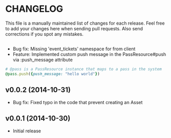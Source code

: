 # CHANGELOG

This file is a manually maintained list of changes for each release. Feel free to add your
changes here when sending pull requests. Also send corrections if you spot any mistakes.

##
* Bug fix: Missing 'event_tickets' namespace for from client
* Feature: Implemented custom push message in the PassResource#push via :push_message attribute
```ruby
# @pass is a PassResource instance that maps to a pass in the system
@pass.push({push_message: "hello world"})
```


## v0.0.2 (2014-10-31)
* Bug fix: Fixed typo in the code that prevent creating an Asset

## v0.0.1 (2014-10-30)
* Initial release
